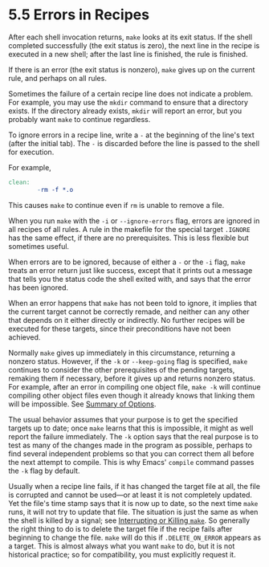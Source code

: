 # 5.5 Errors in Recipes

After each shell invocation returns, `make` looks at its exit status.
If the shell completed successfully (the exit status is zero), the next line in the recipe is executed in a new shell;
after the last line is finished, the rule is finished.

If there is an error (the exit status is nonzero), `make` gives up on the current rule, and perhaps on all rules.

Sometimes the failure of a certain recipe line does not indicate a problem.
For example, you may use the `mkdir` command to ensure that a directory exists.
If the directory already exists, `mkdir` will report an error, but you probably want `make` to continue regardless.

To ignore errors in a recipe line, write a `-` at the beginning of the line's text (after the initial tab).
The `-` is discarded before the line is passed to the shell for execution.

For example,

```makefile
clean:
        -rm -f *.o
```

This causes `make` to continue even if `rm` is unable to remove a file.

When you run `make` with the `-i` or `--ignore-errors` flag, errors are ignored in all recipes of all rules.
A rule in the makefile for the special target `.IGNORE` has the same effect, if there are no prerequisites.
This is less flexible but sometimes useful.

When errors are to be ignored, because of either a `-` or the `-i` flag, `make` treats an error return just like success, except that it prints out a message that tells you the status code the shell exited with, and says that the error has been ignored.

When an error happens that `make` has not been told to ignore, it implies that the current target cannot be correctly remade, and neither can any other that depends on it either directly or indirectly.
No further recipes will be executed for these targets, since their preconditions have not been achieved.

Normally `make` gives up immediately in this circumstance, returning a nonzero status.
However, if the `-k` or `--keep-going` flag is specified, `make` continues to consider the other prerequisites of the pending targets, remaking them if necessary, before it gives up and returns nonzero status.
For example, after an error in compiling one object file, `make -k` will continue compiling other object files even though it already knows that linking them will be impossible.
See [Summary of Options](../running/options-summary).

The usual behavior assumes that your purpose is to get the specified targets up to date;
once `make` learns that this is impossible, it might as well report the failure immediately.
The `-k` option says that the real purpose is to test as many of the changes made in the program as possible, perhaps to find several independent problems so that you can correct them all before the next attempt to compile.
This is why Emacs' `compile` command passes the `-k` flag by default.

Usually when a recipe line fails, if it has changed the target file at all, the file is corrupted and cannot be used—or at least it is not completely updated.
Yet the file's time stamp says that it is now up to date, so the next time `make` runs, it will not try to update that file.
The situation is just the same as when the shell is killed by a signal;
see [Interrupting or Killing `make`](./interrupts).
So generally the right thing to do is to delete the target file if the recipe fails after beginning to change the file.
`make` will do this if `.DELETE_ON_ERROR` appears as a target.
This is almost always what you want `make` to do, but it is not historical practice;
so for compatibility, you must explicitly request it.
